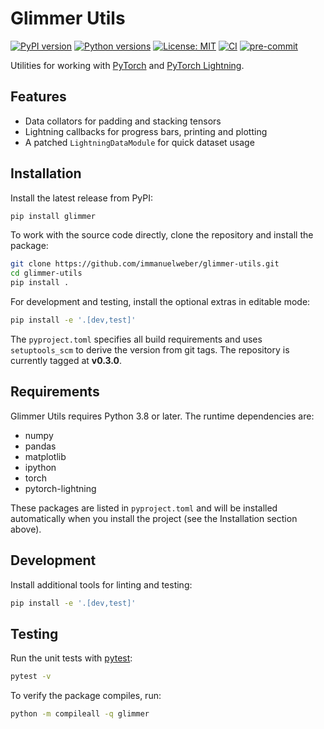 # Glimmer Utils

[![PyPI version](https://img.shields.io/pypi/v/glimmer.svg)](https://pypi.org/project/glimmer/)
[![Python versions](https://img.shields.io/badge/python-%3E%3D3.8-blue)](https://pypi.org/project/glimmer/)
[![License: MIT](https://img.shields.io/badge/License-MIT-green)](LICENSE)
[![CI](https://github.com/immanuelweber/glimmer-utils/workflows/CI/badge.svg)](https://github.com/immanuelweber/glimmer-utils/actions)
[![pre-commit](https://img.shields.io/badge/pre--commit-enabled-brightgreen?logo=pre-commit)](https://github.com/pre-commit/pre-commit)

Utilities for working with [PyTorch](https://pytorch.org/) and [PyTorch Lightning](https://www.pytorchlightning.ai/).

## Features

- Data collators for padding and stacking tensors
- Lightning callbacks for progress bars, printing and plotting
- A patched `LightningDataModule` for quick dataset usage

## Installation

Install the latest release from PyPI:

```bash
pip install glimmer
```

To work with the source code directly, clone the repository and install the
package:

```bash
git clone https://github.com/immanuelweber/glimmer-utils.git
cd glimmer-utils
pip install .
```

For development and testing, install the optional extras in editable mode:

```bash
pip install -e '.[dev,test]'
```

The `pyproject.toml` specifies all build requirements and uses
`setuptools_scm` to derive the version from git tags. The repository is
currently tagged at **v0.3.0**.



## Requirements

Glimmer Utils requires Python 3.8 or later. The runtime dependencies are:

- numpy
- pandas
- matplotlib
- ipython
- torch
- pytorch-lightning

These packages are listed in `pyproject.toml` and will be installed
automatically when you install the project (see the Installation section
above).

## Development

Install additional tools for linting and testing:

```bash
pip install -e '.[dev,test]'
```

## Testing

Run the unit tests with [pytest](https://docs.pytest.org/):

```bash
pytest -v
```

To verify the package compiles, run:

```bash
python -m compileall -q glimmer
```
